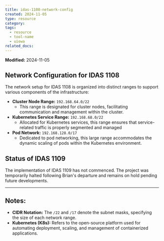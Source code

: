 ```yaml
---
title: idas-1108-network-config
created: 2024-11-05
type: resource
category: 
tags:
  - resource
  - tool-name
  - uiowa
related_docs:
---
```

**Modified:** 2024-11-05

## Network Configuration for IDAS 1108

The network setup for IDAS 1108 is organized into distinct ranges to support various components of the infrastructure:

- **Cluster Node Range:** `192.168.64.0/22`
	-  This range is designated for cluster nodes, facilitating communication and management within the cluster.
- **Kubernetes Service Range:** `192.168.68.0/22`
	- Allocated for Kubernetes services, this range ensures that service-related traffic is properly segmented and managed
- **Pod Network:** `192.168.128.0/17`
	- Dedicated to pod networking, this large range accommodates the dynamic scaling of pods within the Kubernetes environment.

## Status of IDAS 1109

The implementation of IDAS 1109 has not commenced. The project was temporarily halted following Brian's departure and remains on hold pending future developments.

---

## Notes:

- **CIDR Notation:** The `/22` and `/17` denote the subnet masks, specifying the size of each network range.
- **Kubernetes (K8s):** Refers to the open-source platform used for automating deployment, scaling, and management of containerized applications.
